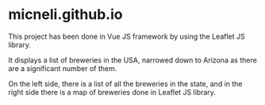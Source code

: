 # micneli.github.io

This project has been done in Vue JS framework by using the Leaflet JS library.

It displays a list of breweries in the USA, narrowed down to Arizona as there are a significant number of them.

On the left side, there is a list of all the breweries in the state, and in the right side there is a map of breweries done in Leaflet JS library.
